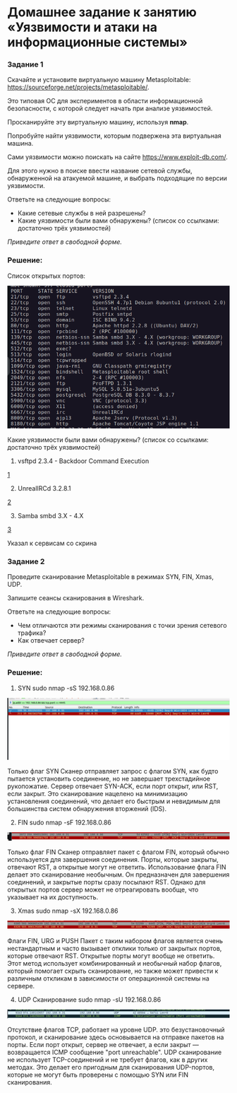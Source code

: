 # Домашнее задание к занятию «Уязвимости и атаки на информационные системы»

### Задание 1

Скачайте и установите виртуальную машину Metasploitable: https://sourceforge.net/projects/metasploitable/.

Это типовая ОС для экспериментов в области информационной безопасности, с которой следует начать при анализе уязвимостей.

Просканируйте эту виртуальную машину, используя **nmap**.

Попробуйте найти уязвимости, которым подвержена эта виртуальная машина.

Сами уязвимости можно поискать на сайте https://www.exploit-db.com/.

Для этого нужно в поиске ввести название сетевой службы, обнаруженной на атакуемой машине, и выбрать подходящие по версии уязвимости.

Ответьте на следующие вопросы:

- Какие сетевые службы в ней разрешены?
- Какие уязвимости были вами обнаружены? (список со ссылками: достаточно трёх уязвимостей)
  
*Приведите ответ в свободной форме.*  

### Решение:

Список открытых портов:

![ports](image.png)

Какие уязвимости были вами обнаружены? (список со ссылками: достаточно трёх уязвимостей)

1. vsftpd 2.3.4 - Backdoor Command Execution

[1](https://www.exploit-db.com/exploits/49757)

2. UnrealIRCd 3.2.8.1

[2](https://www.exploit-db.com/exploits/13853)

3. Samba smbd 3.X - 4.X

[3](https://www.exploit-db.com/exploits/42060)

Указал к сервисам со скрина

### Задание 2

Проведите сканирование Metasploitable в режимах SYN, FIN, Xmas, UDP.

Запишите сеансы сканирования в Wireshark.

Ответьте на следующие вопросы:

- Чем отличаются эти режимы сканирования с точки зрения сетевого трафика?
- Как отвечает сервер?

*Приведите ответ в свободной форме.*

### Решение:

1. SYN
sudo nmap -sS 192.168.0.86

![syn](image-1.png)

Только флаг SYN
Сканер отправляет запрос с флагом SYN, как будто пытается установить соединение, но не завершает трехстадийное рукопожатие. Сервер отвечает SYN-ACK, если порт открыт, или RST, если закрыт.
Это сканирование нацелено на минимизацию установления соединений, что делает его быстрым и невидимым для большинства систем обнаружения вторжений (IDS).

2. FIN
sudo nmap -sF 192.168.0.86

![FIN](image-2.png)

Только флаг FIN
Сканер отправляет пакет с флагом FIN, который обычно используется для завершения соединения. Порты, которые закрыты, отвечают RST, а открытые могут не ответить.
Использование флага FIN делает это сканирование необычным. Он предназначен для завершения соединений, и закрытые порты сразу посылают RST. Однако для открытых портов сервер может не отреагировать вообще, что указывает на их доступность.

3. Xmas
sudo nmap -sX 192.168.0.86

![Xmas](image-3.png)

Флаги FIN, URG и PUSH
Пакет с таким набором флагов является очень нестандартным и часто вызывает отклики только от закрытых портов, которые отвечают RST. Открытые порты могут вообще не ответить.
Этот метод использует комбинированный и необычный набор флагов, который помогает скрыть сканирование, но также может привести к различным откликам в зависимости от операционной системы на сервере.

4. UDP Сканирование
sudo nmap -sU 192.168.0.86

![UDP](image-4.png)

Отсутствие флагов TCP, работает на уровне UDP.
это безустановочный протокол, и сканирование здесь основывается на отправке пакетов на порты. Если порт открыт, сервер не отвечает, а если закрыт — возвращается ICMP сообщение "port unreachable".
UDP сканирование не использует TCP-соединений и не требует флагов, как в других методах. Это делает его пригодным для сканирования UDP-портов, которые не могут быть проверены с помощью SYN или FIN сканирования.